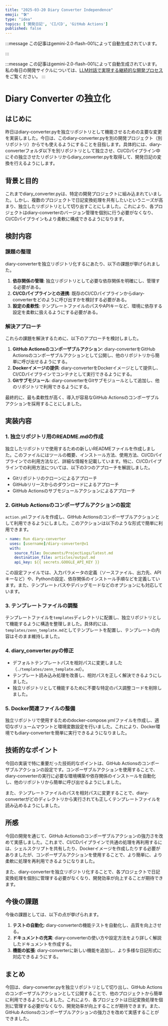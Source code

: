 ```yaml
---
title: "2025-03-20 Diary Converter Independence"
emoji: "🛠️"
type: "idea"
topics: ['開発日記', 'CI/CD', 'GitHub Actions']
published: false
---
```


:::message
この記事はgemini-2.0-flash-001によって自動生成されています。

:::

:::message
この記事はgemini-2.0-flash-001によって自動生成されています。
私の毎日の開発サイクルについては、[LLM対話で実現する継続的な開発プロセス](https://zenn.dev/centervil/articles/2025-03-12-development-cycle-introduction)をご覧ください。
:::

# Diary Converter の独立化

## はじめに

昨日はdiary-converter.pyを独立リポジトリとして機能させるための主要な変更を実装しました。今日は、このdiary-converter.pyを別の開発プロジェクト（別リポジトリ）からでも使えるようにすることを目指します。具体的には、diary-converterフォルダ以下を別リポジトリとして独立させ、CI/CDパイプライン中にその独立させたリポジトリからdiary_converter.pyを取得して、開発日記の変換を行えるようにします。

## 背景と目的

これまでdiary_converter.pyは、特定の開発プロジェクトに組み込まれていました。しかし、複数のプロジェクトで日記変換処理を共有したいというニーズが高まり、独立したリポジトリとして切り出すことにしました。これにより、各プロジェクトはdiary-converterのバージョン管理を個別に行う必要がなくなり、CI/CDパイプラインもより柔軟に構成できるようになります。

## 検討内容

### 課題の整理

diary-converterを独立リポジトリ化するにあたり、以下の課題が挙げられました。

1. **依存関係の管理**: 独立リポジトリとして必要な依存関係を明確にし、管理する必要がある。
2. **CI/CDパイプラインとの連携**: 既存のCI/CDパイプラインからdiary-converterをどのように呼び出すかを検討する必要がある。
3. **設定の柔軟性**: テンプレートファイルのパスやAPIキーなど、環境に依存する設定を柔軟に扱えるようにする必要がある。

### 解決アプローチ

これらの課題を解決するために、以下のアプローチを検討しました。

1. **GitHub Actionsのコンポーザブルアクション**: diary-converterをGitHub Actionsのコンポーザブルアクションとして公開し、他のリポジトリから簡単に呼び出せるようにする。
2. **Dockerイメージの提供**: diary-converterをDockerイメージとして提供し、CI/CDパイプラインでコンテナとして実行できるようにする。
3. **Gitサブモジュール**: diary-converterをGitサブモジュールとして追加し、他のリポジトリで利用できるようにする。

最終的に、最も柔軟性が高く、導入が容易なGitHub Actionsのコンポーザブルアクションを採用することにしました。

## 実装内容

### 1. 独立リポジトリ用のREADME.mdの作成

独立したリポジトリで使用するための新しいREADMEファイルを作成しました。このファイルにはツールの概要、インストール方法、使用方法、CI/CDパイプラインでの利用方法など、詳細な情報を記載しています。特に、CI/CDパイプラインでの利用方法については、以下の3つのアプローチを解説しました。

*   Gitリポジトリのクローンによるアプローチ
*   GitHubリリースからのダウンロードによるアプローチ
*   GitHub Actionsのサブモジュールアクションによるアプローチ

### 2. GitHub Actionsのコンポーザブルアクションの設定

`action.yml`ファイルを作成し、GitHub Actionsのコンポーザブルアクションとして利用できるようにしました。このアクションは以下のような形式で簡単に利用できます。

```yaml
- name: Run diary-converter
  uses: [username]/diary-converter@v1
  with:
    source_file: Documents/ProjectLogs/latest.md
    destination_file: articles/output.md
    api_key: ${{ secrets.GOOGLE_API_KEY }}
```

この設定ファイルでは、入力パラメータの定義（ソースファイル、出力先、APIキーなど）や、Pythonの設定、依存関係のインストール手順などを定義しています。また、テンプレートパスやデバッグモードなどのオプションにも対応しています。

### 3. テンプレートファイルの調整

テンプレートファイルを`templates`ディレクトリに配置し、独立リポジトリとして機能するように構造を整理しました。具体的には、`templates/zenn_template.md`としてテンプレートを配置し、テンプレートの内容はそのまま維持しました。

### 4. diary_converter.pyの修正

- デフォルトテンプレートパスを相対パスに変更しました（`./templates/zenn_template.md`）。
- テンプレート読み込み処理を改善し、相対パスを正しく解決できるようにしました。
- 独立リポジトリとして機能するために不要な特定のパス調整コードを削除しました。

### 5. Docker関連ファイルの整備

独立リポジトリで使用するためのdocker-compose.ymlファイルを作成し、適切なボリュームマウントと環境変数設定を行いました。これにより、Docker環境でもdiary-converterを簡単に実行できるようになりました。

## 技術的なポイント

今回の実装で特に重要だった技術的なポイントは、GitHub Actionsのコンポーザブルアクションの設定です。コンポーザブルアクションを使用することで、diary-converterの実行に必要な環境構築や依存関係のインストールを自動化し、他のリポジトリから簡単に呼び出せるようにしました。

また、テンプレートファイルのパスを相対パスに変更することで、diary-converterがどのディレクトリから実行されても正しくテンプレートファイルを読み込めるようにしました。

## 所感

今回の開発を通じて、GitHub Actionsのコンポーザブルアクションの強力さを改めて実感しました。これまで、CI/CDパイプラインで共通の処理を再利用するには、シェルスクリプトを共有したり、Dockerイメージを作成したりする必要がありましたが、コンポーザブルアクションを使用することで、より簡単に、より柔軟に処理を再利用できるようになりました。

また、diary-converterを独立リポジトリ化することで、各プロジェクトで日記変換処理を個別に管理する必要がなくなり、開発効率が向上することが期待できます。

## 今後の課題

今後の課題としては、以下の点が挙げられます。

1.  **テストの自動化**: diary-converterの機能テストを自動化し、品質を向上させる。
2.  **ドキュメントの充実**: diary-converterの使い方や設定方法をより詳しく解説したドキュメントを作成する。
3.  **機能の拡張**: diary-converterに新しい機能を追加し、より多様な日記形式に対応できるようにする。

## まとめ

今回は、diary-converter.pyを独立リポジトリとして切り出し、GitHub Actionsのコンポーザブルアクションとして公開することで、他のプロジェクトから簡単に利用できるようにしました。これにより、各プロジェクトは日記変換処理を個別に管理する必要がなくなり、開発効率が向上することが期待できます。また、GitHub Actionsのコンポーザブルアクションの強力さを改めて実感することができました。